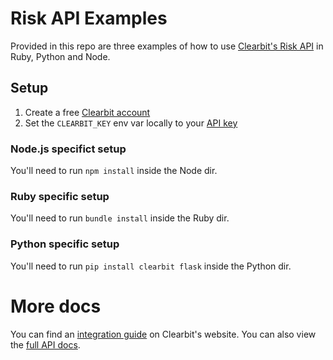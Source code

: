 # Risk API Examples

Provided in this repo are three examples of how to use [Clearbit's Risk API](https://clearbit.com/docs#risk-api) in Ruby, Python and Node.

## Setup

1. Create a free [Clearbit account](https://clearbit.com/signup)
2. Set the `CLEARBIT_KEY` env var locally to your [API key](https://clearbit.com/key)

### Node.js specifict setup

You'll need to run `npm install` inside the Node dir.

### Ruby specific setup

You'll need to run `bundle install` inside the Ruby dir.

### Python specific setup

You'll need to run `pip install clearbit flask` inside the Python dir.

# More docs

You can find an [integration guide](https://clearbit.com/integrate/risk) on Clearbit's website. You can also view the [full API docs](https://clearbit.com/docs#risk-api).
